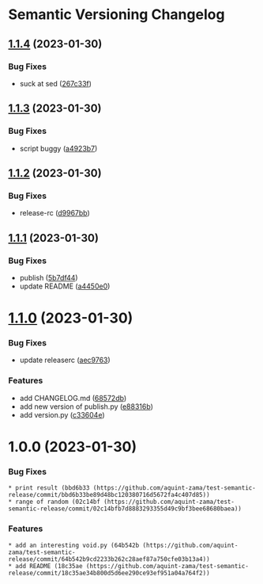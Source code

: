 # Semantic Versioning Changelog

## [1.1.4](https://github.com/aquint-zama/test-semantic-release/compare/v1.1.3...v1.1.4) (2023-01-30)


### Bug Fixes

* suck at sed ([267c33f](https://github.com/aquint-zama/test-semantic-release/commit/267c33f6a2ab7fc4795defba76ef8bb5a5c768f9))

## [1.1.3](https://github.com/aquint-zama/test-semantic-release/compare/v1.1.2...v1.1.3) (2023-01-30)


### Bug Fixes

* script buggy ([a4923b7](https://github.com/aquint-zama/test-semantic-release/commit/a4923b7874cd05eb1df2f79b8c0e17c4ecbe97b1))

## [1.1.2](https://github.com/aquint-zama/test-semantic-release/compare/v1.1.1...v1.1.2) (2023-01-30)


### Bug Fixes

* release-rc ([d9967bb](https://github.com/aquint-zama/test-semantic-release/commit/d9967bbe240ff857d4e7ca9781c81d5773994750))

## [1.1.1](https://github.com/aquint-zama/test-semantic-release/compare/v1.1.0...v1.1.1) (2023-01-30)


### Bug Fixes

* publish ([5b7df44](https://github.com/aquint-zama/test-semantic-release/commit/5b7df4490ff0bd911ef7c30dc78c5518df8af212))
* update README ([a4450e0](https://github.com/aquint-zama/test-semantic-release/commit/a4450e0caf83043ed6bf7ee928116c9a7499ea4c))

# [1.1.0](https://github.com/aquint-zama/test-semantic-release/compare/v1.0.0...v1.1.0) (2023-01-30)


### Bug Fixes

* update releaserc ([aec9763](https://github.com/aquint-zama/test-semantic-release/commit/aec9763f00a4699c95ace1b7ad32f734b501f8ac))


### Features

* add CHANGELOG.md ([68572db](https://github.com/aquint-zama/test-semantic-release/commit/68572db9dfc5eae04b332ade6ad4f1996ad18a31))
* add new version of publish.py ([e88316b](https://github.com/aquint-zama/test-semantic-release/commit/e88316bfd6b7a2345cab61daae4591091148670a))
* add version.py ([c33604e](https://github.com/aquint-zama/test-semantic-release/commit/c33604e459f5b072eda6b253fbf3d66171f53fa8))

# 1.0.0 (2023-01-30)

### Bug Fixes

    * print result (bbd6b33 (https://github.com/aquint-zama/test-semantic-release/commit/bbd6b33be89d48bc120380716d5672fa4c407d85))
    * range of random (02c14bf (https://github.com/aquint-zama/test-semantic-release/commit/02c14bfb7d8883293355d49c9bf3bee68680baea))

### Features

    * add an interesting void.py (64b542b (https://github.com/aquint-zama/test-semantic-release/commit/64b542b9cd2233b262c28aef87a750cfe03b13a4))
    * add README (18c35ae (https://github.com/aquint-zama/test-semantic-release/commit/18c35ae34b800d5d6ee290ce93ef951a04a764f2))
